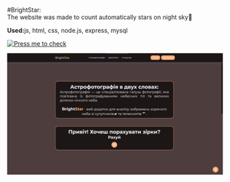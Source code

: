 #BrightStar:<br>
The website was made to count automatically stars on night sky👏<br>
<p><b>Used:</b>js, html, css, node.js, express, mysql</p>

[![Press me to check](https://img.shields.io/badge/-PressMe-4CAF50?style=for-the-badge&logo=appveyor)](https://dilemka2.github.io/Pizza-FrontEnd-BackEnd/)

<img src='public/img/brightstar-preview.png'>
